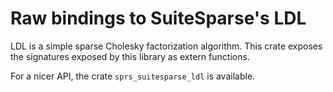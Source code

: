 # Raw bindings to SuiteSparse's LDL

LDL is a simple sparse Cholesky factorization algorithm. This crate exposes
the signatures exposed by this library as extern functions.

For a nicer API, the crate `sprs_suitesparse_ldl` is available.
